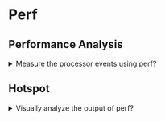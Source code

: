 # Perf

## Performance Analysis

<details>
<summary>Measure the processor events using perf?</summary>

> ```sh
> perf record -o /tmp/perf.data --call-graph dwarf --event instructions,cpu-cycles,cache-misses,branches,branch-misses --aio --sample-cpu <exec>
> ``````
>
> ---
> **Resources**
> - https://www.youtube.com/watch?v=Uw7FF5MLxZE
> ---
> **References**
> ---
</details>

## Hotspot

<details>
<summary>Visually analyze the output of perf?</summary>

> ```sh
> sudo hotspot
> ``````
>
> ---
> **Resources**
> - https://www.youtube.com/watch?v=Uw7FF5MLxZE
>
> ---
> **References**
> ---
</details>
